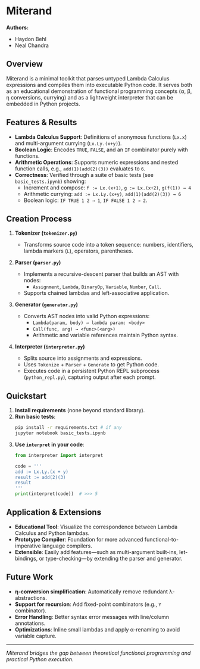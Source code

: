 # Miterand

**Authors:** 
- Haydon Behl
- Neal Chandra

## Overview

Miterand is a minimal toolkit that parses untyped Lambda Calculus expressions and compiles them into executable Python code. It serves both as an educational demonstration of functional programming concepts (α, β, η conversions, currying) and as a lightweight interpreter that can be embedded in Python projects.

## Features & Results

- **Lambda Calculus Support**: Definitions of anonymous functions (`Lx.x`) and multi-argument currying (`Lx.Ly.(x+y)`).
- **Boolean Logic**: Encodes `TRUE`, `FALSE`, and an `IF` combinator purely with functions.
- **Arithmetic Operations**: Supports numeric expressions and nested function calls, e.g., `add(1)(add(2)(3))` evaluates to `6`.
- **Correctness**: Verified through a suite of basic tests (see `basic_tests.ipynb`) showing:
  - Increment and compose: `f := Lx.(x+1)`, `g := Lx.(x+2)`, `g(f(1)) → 4`
  - Arithmetic currying: `add := Lx.Ly.(x+y)`, `add(1)(add(2)(3)) → 6`
  - Boolean logic: `IF TRUE 1 2 → 1`, `IF FALSE 1 2 → 2`.

## Creation Process

1. **Tokenizer (`tokenizer.py`)**
   - Transforms source code into a token sequence: numbers, identifiers, lambda markers (`L`), operators, parentheses.

2. **Parser (`parser.py`)**
   - Implements a recursive-descent parser that builds an AST with nodes:
     - `Assignment`, `Lambda`, `BinaryOp`, `Variable`, `Number`, `Call`.
   - Supports chained lambdas and left-associative application.

3. **Generator (`generator.py`)**
   - Converts AST nodes into valid Python expressions:
     - `Lambda(param, body) → lambda param: <body>`
     - `Call(func, arg) → <func>(<arg>)`
     - Arithmetic and variable references maintain Python syntax.

4. **Interpreter (`interpreter.py`)**
   - Splits source into assignments and expressions.
   - Uses `Tokenize` + `Parser` + `Generate` to get Python code.
   - Executes code in a persistent Python REPL subprocess (`python_repl.py`), capturing output after each prompt.

## Quickstart

1. **Install requirements** (none beyond standard library).
2. **Run basic tests**:
   ```bash
   pip install -r requirements.txt # if any
   jupyter notebook basic_tests.ipynb
   ```
3. **Use `interpret` in your code**:
   ```python
   from interpreter import interpret

   code = '''
   add := Lx.Ly.(x + y)
   result := add(2)(3)
   result
   '''
   print(interpret(code))  # >>> 5
   ```

## Application & Extensions

- **Educational Tool**: Visualize the correspondence between Lambda Calculus and Python lambdas.
- **Prototype Compiler**: Foundation for more advanced functional-to-imperative language compilers.
- **Extensible**: Easily add features—such as multi-argument built-ins, let-bindings, or type-checking—by extending the parser and generator.

## Future Work

- **η‑conversion simplification**: Automatically remove redundant λ-abstractions.
- **Support for recursion**: Add fixed-point combinators (e.g., `Y` combinator).
- **Error Handling**: Better syntax error messages with line/column annotations.
- **Optimizations**: Inline small lambdas and apply α-renaming to avoid variable capture.

---

*Miterand bridges the gap between theoretical functional programming and practical Python execution.*

